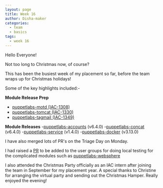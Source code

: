 ```yaml
---
layout: page
title: Week 16
author: Disha-maker
categories:
  - team
  - basics
tags:
  - week 16
---
```


Hello Everyone!

Not too long to Christmas now, of course?

This has been the busiest week of my placement so far, before the team wraps up for Christmas holidays!

Some of the key highlights included:-

**Module Release Prep**
- [puppetlabs-motd (IAC-1308)](https://tickets.puppetlabs.com/browse/IAC-1308)
- [puppetlabs-tomcat (IAC-1330)](https://tickets.puppetlabs.com/browse/IAC-1330)
- [puppetlabs-tagmail (IAC-1349)](https://tickets.puppetlabs.com/browse/IAC-1349)

**Module Releases**
-[puppetlabs-accounts](https://forge.puppet.com/puppetlabs/accounts) (v6.4.0)
-[puppetlabs-concat](https://forge.puppet.com/modules/puppetlabs/concat) (v6.4.0)
-[puppetlabs-service](https://forge.puppet.com/modules/puppetlabs/service) (v1.4.0)
-[puppetlabs-docker](https://forge.puppet.com/modules/puppetlabs/docker) (v3.13.0)

I have also merged lots of PR's on the Triage Day on Monday.

I had raised a [PR](https://github.com/puppetlabs/puppetlabs-modules/pull/10183) to be added to the user groups for doing local testing for the complicated modules such as [puppetlabs-websphere](https://github.com/puppetlabs/puppetlabs-websphere_application_server)

I also attended the Christmas Party officially as an IAC intern after joining the team in September for my placement year. A special thanks to Christine for arranging the virtual party and sending out the Christmas Hamper. Really enjoyed the evening!
